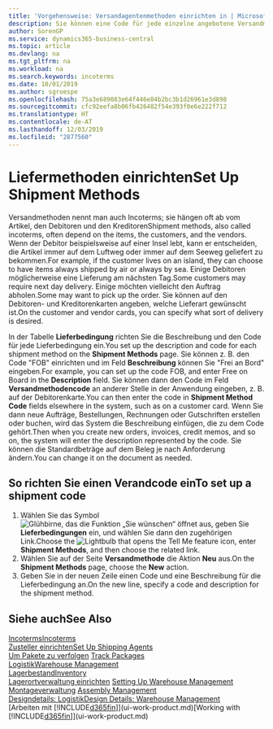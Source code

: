 ```yaml
---
title: 'Vorgehensweise: Versandagentenmethoden einrichten in | Microsoft Docs'
description: Sie können eine Code für jede einzelne angebotene Versandmethode einrichten, wie auch die Informationen dazu angeben und die Informationen dazu eingeben.e können Sie einen Code für jeden Zusteller anlegen und Informationen dazu eingeben.
author: SorenGP
ms.service: dynamics365-business-central
ms.topic: article
ms.devlang: na
ms.tgt_pltfrm: na
ms.workload: na
ms.search.keywords: incoterms
ms.date: 10/01/2019
ms.author: sgroespe
ms.openlocfilehash: 75a3e689083e64f446e84b2bc3b1d26961e3d898
ms.sourcegitcommit: cfc92eefa8b06fb426482f54e393f0e6e222f712
ms.translationtype: HT
ms.contentlocale: de-AT
ms.lasthandoff: 12/03/2019
ms.locfileid: "2877560"
---
```

# <a name="set-up-shipment-methods"></a><span data-ttu-id="76ac4-103">Liefermethoden einrichten</span><span class="sxs-lookup"><span data-stu-id="76ac4-103">Set Up Shipment Methods</span></span>
<span data-ttu-id="76ac4-104">Versandmethoden nennt man auch Incoterms; sie hängen oft ab vom Artikel, den Debitoren und den Kreditoren</span><span class="sxs-lookup"><span data-stu-id="76ac4-104">Shipment methods, also called incoterms, often depend on the items, the customers, and the vendors.</span></span> <span data-ttu-id="76ac4-105">Wenn der Debitor beispielsweise auf einer Insel lebt, kann er entscheiden, die Artikel immer auf dem Luftweg oder immer auf dem Seeweg geliefert zu bekommen.</span><span class="sxs-lookup"><span data-stu-id="76ac4-105">For example, if the customer lives on an island, they can choose to have items always shipped by air or always by sea.</span></span> <span data-ttu-id="76ac4-106">Einige Debitoren möglicherweise eine Lieferung am nächsten Tag.</span><span class="sxs-lookup"><span data-stu-id="76ac4-106">Some customers may require next day delivery.</span></span> <span data-ttu-id="76ac4-107">Einige möchten vielleicht den Auftrag abholen.</span><span class="sxs-lookup"><span data-stu-id="76ac4-107">Some may want to pick up the order.</span></span> <span data-ttu-id="76ac4-108">Sie können auf den Debitoren- und Kreditorenkarten angeben, welche Lieferart gewünscht ist.</span><span class="sxs-lookup"><span data-stu-id="76ac4-108">On the customer and vendor cards, you can specify what sort of delivery is desired.</span></span>

<span data-ttu-id="76ac4-109">In der Tabelle **Lieferbedingung** richten Sie die Beschreibung und den Code für jede Lieferbedingung ein.</span><span class="sxs-lookup"><span data-stu-id="76ac4-109">You set up the description and code for each shipment method on the **Shipment Methods** page.</span></span> <span data-ttu-id="76ac4-110">Sie können z. B. den Code "FOB" einrichten und im Feld **Beschreibung** können Sie "Frei an Bord" eingeben.</span><span class="sxs-lookup"><span data-stu-id="76ac4-110">For example, you can set up the code FOB, and enter Free on Board in the **Description** field.</span></span> <span data-ttu-id="76ac4-111">Sie können dann den Code im Feld **Versandmethodencode** an anderer Stelle in der Anwendung eingeben, z. B. auf der Debitorenkarte.</span><span class="sxs-lookup"><span data-stu-id="76ac4-111">You can then enter the code in **Shipment Method Code** fields elsewhere in the system, such as on a customer card.</span></span> <span data-ttu-id="76ac4-112">Wenn Sie dann neue Aufträge, Bestellungen, Rechnungen oder Gutschriften erstellen oder buchen, wird das System die Beschreibung einfügen, die zu dem Code gehört.</span><span class="sxs-lookup"><span data-stu-id="76ac4-112">Then when you create new orders, invoices, credit memos, and so on, the system will enter the description represented by the code.</span></span> <span data-ttu-id="76ac4-113">Sie können die Standardbeträge auf dem Beleg je nach Anforderung ändern.</span><span class="sxs-lookup"><span data-stu-id="76ac4-113">You can change it on the document as needed.</span></span>

## <a name="to-set-up-a-shipment-code"></a><span data-ttu-id="76ac4-114">So richten Sie einen Verandcode ein</span><span class="sxs-lookup"><span data-stu-id="76ac4-114">To set up a shipment code</span></span>
1. <span data-ttu-id="76ac4-115">Wählen Sie das Symbol ![Glühbirne, das die Funktion „Sie wünschen“ öffnet](media/ui-search/search_small.png "Tell Me-Funktion") aus, geben Sie **Lieferbedingungen** ein, und wählen Sie dann den zugehörigen Link.</span><span class="sxs-lookup"><span data-stu-id="76ac4-115">Choose the ![Lightbulb that opens the Tell Me feature](media/ui-search/search_small.png "Tell me what you want to do") icon, enter **Shipment Methods**, and then choose the related link.</span></span>
2. <span data-ttu-id="76ac4-116">Wählen Sie auf der Seite **Versandmethode** die Aktion **Neu** aus.</span><span class="sxs-lookup"><span data-stu-id="76ac4-116">On the **Shipment Methods** page, choose the **New** action.</span></span>
3. <span data-ttu-id="76ac4-117">Geben Sie in der neuen Zeile einen Code und eine Beschreibung für die Lieferbedingung an.</span><span class="sxs-lookup"><span data-stu-id="76ac4-117">On the new line, specify a code and description for the shipment method.</span></span>

## <a name="see-also"></a><span data-ttu-id="76ac4-118">Siehe auch</span><span class="sxs-lookup"><span data-stu-id="76ac4-118">See Also</span></span>
[<span data-ttu-id="76ac4-119">Incoterms</span><span class="sxs-lookup"><span data-stu-id="76ac4-119">Incoterms</span></span>](https://iccwbo.org/resources-for-business/incoterms-rules)  
[<span data-ttu-id="76ac4-120">Zusteller einrichten</span><span class="sxs-lookup"><span data-stu-id="76ac4-120">Set Up Shipping Agents</span></span>](sales-how-to-set-up-shipping-agents.md)  
<span data-ttu-id="76ac4-121">[Um Pakete zu verfolgen](sales-how-track-packages.md)  </span><span class="sxs-lookup"><span data-stu-id="76ac4-121">[Track Packages](sales-how-track-packages.md)  </span></span>  
[<span data-ttu-id="76ac4-122">Logistik</span><span class="sxs-lookup"><span data-stu-id="76ac4-122">Warehouse Management</span></span>](warehouse-manage-warehouse.md)  
[<span data-ttu-id="76ac4-123">Lagerbestand</span><span class="sxs-lookup"><span data-stu-id="76ac4-123">Inventory</span></span>](inventory-manage-inventory.md)  
<span data-ttu-id="76ac4-124">[Lagerortverwaltung einrichten](warehouse-setup-warehouse.md)   </span><span class="sxs-lookup"><span data-stu-id="76ac4-124">[Setting Up Warehouse Management](warehouse-setup-warehouse.md)   </span></span>  
<span data-ttu-id="76ac4-125">[Montageverwaltung](assembly-assemble-items.md)  </span><span class="sxs-lookup"><span data-stu-id="76ac4-125">[Assembly Management](assembly-assemble-items.md)  </span></span>  
[<span data-ttu-id="76ac4-126">Designdetails: Logistik</span><span class="sxs-lookup"><span data-stu-id="76ac4-126">Design Details: Warehouse Management</span></span>](design-details-warehouse-management.md)  
<span data-ttu-id="76ac4-127">[Arbeiten mit [!INCLUDE[d365fin](includes/d365fin_md.md)]](ui-work-product.md)</span><span class="sxs-lookup"><span data-stu-id="76ac4-127">[Working with [!INCLUDE[d365fin](includes/d365fin_md.md)]](ui-work-product.md)</span></span>  
